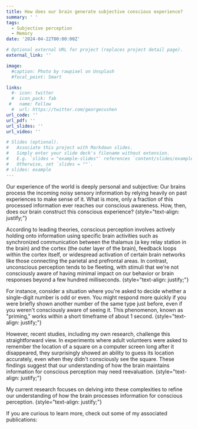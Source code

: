 ```yaml
---
title: How does our brain generate subjective conscious experience?
summary: ' '
tags:
  - Subjective perception
  - Memory
date: '2024-04-22T00:00:00Z'

# Optional external URL for project (replaces project detail page).
external_link: ''

image:
  #caption: Photo by rawpixel on Unsplash
  #focal_point: Smart

links:
  #- icon: twitter
  #  icon_pack: fab
 #   name: Follow
  #  url: https://twitter.com/georgecushen
url_code: ''
url_pdf: ''
url_slides: ''
url_video: ''

# Slides (optional).
#   Associate this project with Markdown slides.
#   Simply enter your slide deck's filename without extension.
#   E.g. `slides = "example-slides"` references `content/slides/example-slides.md`.
#   Otherwise, set `slides = ""`.
# slides: example
---
```


Our experience of the world is deeply personal and subjective: Our brains process the incoming noisy sensory information by relying heavily on past experiences to make sense of it. What is more, only a fraction of this processed information ever reaches our conscious awareness. How, then, does our brain construct this conscious experience?
{style="text-align: justify;"}

According to leading theories, conscious perception involves actively holding onto information using specific brain activities such as synchronized communication between the thalamus (a key relay station in the brain) and the cortex (the outer layer of the brain), feedback loops within the cortex itself, or widespread activation of certain brain networks like those connecting the parietal and prefrontal areas. In contrast, unconscious perception tends to be fleeting, with stimuli that we're not consciously aware of having minimal impact on our behavior or brain responses beyond a few hundred milliseconds.
{style="text-align: justify;"}

For instance, consider a situation where you're asked to decide whether a single-digit number is odd or even. You might respond more quickly if you were briefly shown another number of the same type just before, even if you weren't consciously aware of seeing it. This phenomenon, known as "priming," works within a short timeframe of about 1 second.
{style="text-align: justify;"}

However, recent studies, including my own research, challenge this straightforward view. In experiments where adult volunteers were asked to remember the location of a square on a computer screen long after it disappeared, they surprisingly showed an ability to guess its location accurately, even when they didn't consciously see the square. These findings suggest that our understanding of how the brain maintains information for conscious perception may need reevaluation.
{style="text-align: justify;"}

My current research focuses on delving into these complexities to refine our understanding of how the brain processes information for conscious perception.
{style="text-align: justify;"}

If you are curious to learn more, check out some of my associated publications: 
